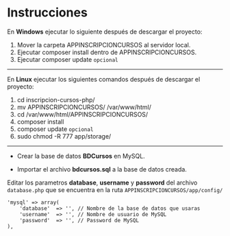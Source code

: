 
# Instrucciones

En **Windows** ejecutar lo siguiente después de descargar el proyecto:

1. Mover la carpeta APPINSCRIPCIONCURSOS al servidor local.
2. Ejecutar composer install dentro de APPINSCRIPCIONCURSOS.
3. Ejecutar composer update `opcional`
---

En **Linux** ejecutar los siguientes comandos después de descargar el proyecto:

1. cd inscripcion-cursos-php/
2. mv APPINSCRIPCIONCURSOS/ /var/www/html/
3. cd /var/www/html/APPINSCRIPCIONCURSOS/
4. composer install
5. composer update `opcional`
6. sudo chmod -R 777 app/storage/

---

- Crear la base de datos **BDCursos** en MySQL.

- Importar el archivo **bdcursos.sql** a la base de datos creada.

Editar los parametros **database**, **username** y **password** del archivo `database.php` que se encuentra en la ruta `APPINSCRIPCIONCURSOS/app/config/`

```
'mysql' => array(
	'database'  => '', // Nombre de la base de datos que usaras
	'username'  => '', // Nombre de usuario de MySQL
	'password'  => '', // Password de MySQL
),
```


